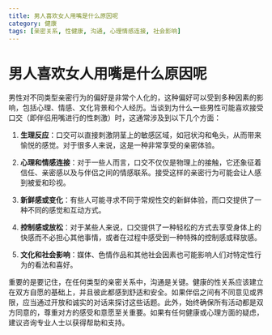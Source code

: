 ```yaml
---
title: 男人喜欢女人用嘴是什么原因呢
category: 健康
tags: [亲密关系, 性健康, 沟通, 心理情感连接, 社会影响]
---
```

# 男人喜欢女人用嘴是什么原因呢
男性对不同类型亲密行为的偏好是非常个人化的，这种偏好可以受到多种因素的影响，包括心理、情感、文化背景和个人经历。当谈到为什么一些男性可能喜欢接受口交（即伴侣用嘴进行的性刺激）时，这通常涉及到以下几个方面：

1. **生理反应**：口交可以直接刺激阴茎上的敏感区域，如冠状沟和龟头，从而带来愉悦的感觉。对于很多人来说，这是一种非常享受的亲密体验。

2. **心理和情感连接**：对于一些人而言，口交不仅仅是物理上的接触，它还象征着信任、亲密感以及与伴侣之间的情感联系。接受这样的亲密行为可能会让人感到被爱和珍视。

3. **新鲜感或变化**：有些人可能寻求不同于常规性交的新鲜体验，而口交提供了一种不同的感觉和互动方式。

4. **控制感或放松**：对于某些人来说，口交提供了一种轻松的方式去享受身体上的快感而不必担心其他事情，或者在过程中感受到一种特殊的控制感或释放感。

5. **文化和社会影响**：媒体、色情作品和其他社会因素也可能影响人们对特定性行为的看法和喜好。

重要的是要记住，在任何类型的亲密关系中，沟通是关键。健康的性关系应该建立在双方自愿的基础上，并且彼此都感到舒适和安全。如果伴侣之间有不同意见或界限，应当通过开放和诚实的对话来探讨这些话题。此外，始终确保所有活动都是双方同意的，尊重对方的感受和意愿至关重要。如果有任何健康或心理方面的疑虑，建议咨询专业人士以获得帮助和支持。